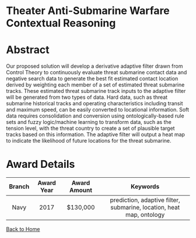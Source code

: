 
Theater Anti-Submarine Warfare Contextual Reasoning
===================================================

# Abstract


Our proposed solution will develop a derivative adaptive filter drawn from Control Theory to continuously evaluate threat submarine contact data and negative search data to generate the best fit estimated contact location derived by weighting each member of a set of estimated threat submarine tracks. These estimated threat submarine track inputs to the adaptive filter will be generated from two types of data. Hard data, such as threat submarine historical tracks and operating characteristics including transit and maximum speed, can be easily converted to locational information. Soft data requires consolidation and conversion using ontologically-based rule sets and fuzzy logic/machine learning to transform data, such as the tension level, with the threat country to create a set of plausible target tracks based on this information. The adaptive filter will output a heat map to indicate the likelihood of future locations for the threat submarine.  

# Award Details

|Branch|Award Year|Award Amount|Keywords|
| :---: | :---: | :---: | :---: |
|Navy|2017|$130,000|prediction, adaptive filter, submarine, location, heat map, ontology|
  
  


[Back to Home](https://github.com/chrischow/dod_sbir_awards/Reports/JH/#1948)